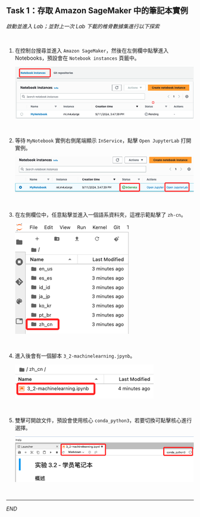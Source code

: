 ## Task 1：存取 Amazon SageMaker 中的筆記本實例

_啟動並進入 Lab；並對上一次 Lab 下載的椎骨數據集進行以下探索_

<br>

1. 在控制台搜尋並進入 `Amazon SageMaker`，然後在左側欄中點擊進入 Notebooks，預設會在 `Notebook instances` 頁籤中。

    ![](images/img_02.png)

<br>

2. 等待 `MyNotebook` 實例右側尾端顯示 `InService`，點擊 `Open JupyterLab` 打開實例。

    ![](images/img_03.png)

<br>

3. 在左側欄位中，任意點擊並進入一個語系資料夾，這裡示範點擊了 `zh-cn`。

    ![](images/img_04.png)

<br>

4. 進入後會有一個腳本 `3_2-machinelearning.jpynb`。

    ![](images/img_05.png)

<br>

5. 雙擊可開啟文件，預設會使用核心 `conda_python3`，若要切換可點擊核心進行選擇。

    ![](images/img_06.png)

<br>

___

_END_